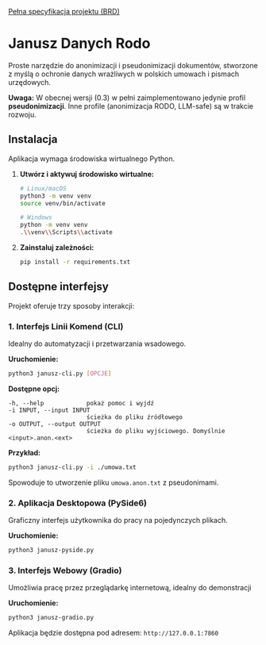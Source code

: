 [Pełna specyfikacja projektu (BRD)](resources/readme-BRD.md)

# Janusz Danych Rodo

Proste narzędzie do anonimizacji i pseudonimizacji dokumentów, stworzone z myślą o ochronie danych wrażliwych w polskich umowach i pismach urzędowych.

**Uwaga:** W obecnej wersji (0.3) w pełni zaimplementowano jedynie profil **pseudonimizacji**. Inne profile (anonimizacja RODO, LLM-safe) są w trakcie rozwoju.

## Instalacja

Aplikacja wymaga środowiska wirtualnego Python.

1.  **Utwórz i aktywuj środowisko wirtualne:**
    ```bash
    # Linux/macOS
    python3 -m venv venv
    source venv/bin/activate

    # Windows
    python -m venv venv
    .\\venv\\Scripts\\activate
    ```

2.  **Zainstaluj zależności:**
    ```bash
    pip install -r requirements.txt
    ```

## Dostępne interfejsy

Projekt oferuje trzy sposoby interakcji:

### 1. Interfejs Linii Komend (CLI)

Idealny do automatyzacji i przetwarzania wsadowego.

**Uruchomienie:**
```bash
python3 janusz-cli.py [OPCJE]
```

**Dostępne opcj:**
```
-h, --help            pokaż pomoc i wyjdź
-i INPUT, --input INPUT
                      ścieżka do pliku źródłowego
-o OUTPUT, --output OUTPUT
                      ścieżka do pliku wyjściowego. Domyślnie <input>.anon.<ext>
```

**Przykład:**
```bash
python3 janusz-cli.py -i ./umowa.txt
```
Spowoduje to utworzenie pliku `umowa.anon.txt` z pseudonimami.


### 2. Aplikacja Desktopowa (PySide6)

Graficzny interfejs użytkownika do pracy na pojedynczych plikach.

**Uruchomienie:**
```bash
python3 janusz-pyside.py
```

### 3. Interfejs Webowy (Gradio)

Umożliwia pracę przez przeglądarkę internetową, idealny do demonstracji

**Uruchomienie:**
```bash
python3 janusz-gradio.py
```
Aplikacja będzie dostępna pod adresem: `http://127.0.0.1:7860`